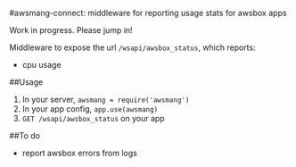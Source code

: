 #awsmang-connect: middleware for reporting usage stats for awsbox apps

Work in progress. Please jump in!

Middleware to expose the url `/wsapi/awsbox_status`, which reports:
- cpu usage

##Usage

1. In your server, `awsmang = require('awsmang')`
2. In your app config, `app.use(awsmang)`
3. `GET /wsapi/awsbox_status` on your app

##To do

- report awsbox errors from logs




